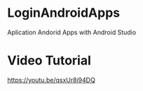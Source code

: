 # LoginAndroidApps
Aplication Andorid Apps with Android Studio

# Video Tutorial
https://youtu.be/qsxUr8i94DQ
